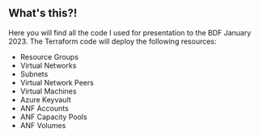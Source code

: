 ## What's this?!
Here you will find all the code I used for presentation to the BDF January 2023.
The Terraform code will deploy the following resources:
- Resource Groups
- Virtual Networks
- Subnets
- Virtual Network Peers
- Virtual Machines
- Azure Keyvault
- ANF Accounts
- ANF Capacity Pools
- ANF Volumes